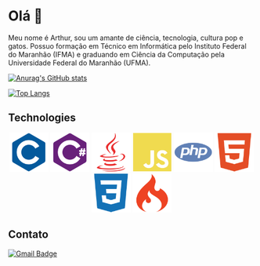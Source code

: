 
# Olá 🚀


Meu nome é Arthur, sou um amante de ciência, tecnologia, cultura pop e gatos. Possuo formação em Técnico em Informática pelo Instituto Federal do Maranhão (IFMA) e graduando em Ciência da Computação pela Universidade Federal do Maranhão (UFMA). 

[![Anurag's GitHub stats](https://github-readme-stats.vercel.app/api?username=ArthurPassos16)](https://github.com/anuraghazra/github-readme-stats)

[![Top Langs](https://github-readme-stats.vercel.app/api/top-langs/?username=ArthurPassos16)](https://github.com/anuraghazra/github-readme-stats)

## Technologies
<p align = "center">
<img height = "80" src = "https://raw.githubusercontent.com/devicons/devicon/master/icons/c/c-plain.svg">
<img height = "80" src = "https://raw.githubusercontent.com/devicons/devicon/master/icons/csharp/csharp-plain.svg">
<img height = "80" src = "https://raw.githubusercontent.com/devicons/devicon/master/icons/java/java-plain.svg">
<img height = "80" src = "https://raw.githubusercontent.com/devicons/devicon/master/icons/javascript/javascript-plain.svg">
<img height = "80" src = "https://raw.githubusercontent.com/devicons/devicon/master/icons/php/php-plain.svg">
<img height = "80" src = "https://raw.githubusercontent.com/devicons/devicon/master/icons/html5/html5-plain.svg">
<img height = "80" src = "https://raw.githubusercontent.com/devicons/devicon/master/icons/css3/css3-plain.svg">
<img height = "80" src = "https://raw.githubusercontent.com/devicons/devicon/master/icons/codeigniter/codeigniter-plain.svg">
</p>

## Contato
[![Gmail Badge](https://img.shields.io/badge/-arthur.passos@discente.ufma.br-c14438?style=flat-square&logo=Gmail&logoColor=white&link=mailto:arthur.passos@discente.ufma.br)](mailto:arthur.passos@discente.ufma.br)

<!--
**ArthurPassos16/ArthurPassos16** is a ✨ _special_ ✨ repository because its `README.md` (this file) appears on your GitHub profile.

Here are some ideas to get you started:

- 🔭 I’m currently working on ...
- 🌱 I’m currently learning ...
- 👯 I’m looking to collaborate on ...
- 🤔 I’m looking for help with ...
- 💬 Ask me about ...
- 📫 How to reach me: ...
- 😄 Pronouns: ...
- ⚡ Fun fact: ...
-->

